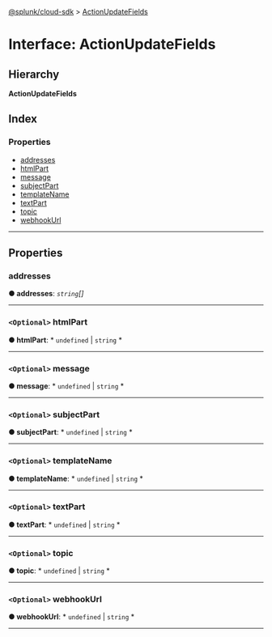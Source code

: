 [@splunk/cloud-sdk](../README.md) > [ActionUpdateFields](../interfaces/actionupdatefields.md)

# Interface: ActionUpdateFields

## Hierarchy

**ActionUpdateFields**

## Index

### Properties

* [addresses](actionupdatefields.md#addresses)
* [htmlPart](actionupdatefields.md#htmlpart)
* [message](actionupdatefields.md#message)
* [subjectPart](actionupdatefields.md#subjectpart)
* [templateName](actionupdatefields.md#templatename)
* [textPart](actionupdatefields.md#textpart)
* [topic](actionupdatefields.md#topic)
* [webhookUrl](actionupdatefields.md#webhookurl)

---

## Properties

<a id="addresses"></a>

###  addresses

**● addresses**: *`string`[]*

___
<a id="htmlpart"></a>

### `<Optional>` htmlPart

**● htmlPart**: * `undefined` &#124; `string`
*

___
<a id="message"></a>

### `<Optional>` message

**● message**: * `undefined` &#124; `string`
*

___
<a id="subjectpart"></a>

### `<Optional>` subjectPart

**● subjectPart**: * `undefined` &#124; `string`
*

___
<a id="templatename"></a>

### `<Optional>` templateName

**● templateName**: * `undefined` &#124; `string`
*

___
<a id="textpart"></a>

### `<Optional>` textPart

**● textPart**: * `undefined` &#124; `string`
*

___
<a id="topic"></a>

### `<Optional>` topic

**● topic**: * `undefined` &#124; `string`
*

___
<a id="webhookurl"></a>

### `<Optional>` webhookUrl

**● webhookUrl**: * `undefined` &#124; `string`
*

___

